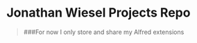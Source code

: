 Jonathan Wiesel Projects Repo
=============================================

>###For now I only store and share my Alfred extensions
